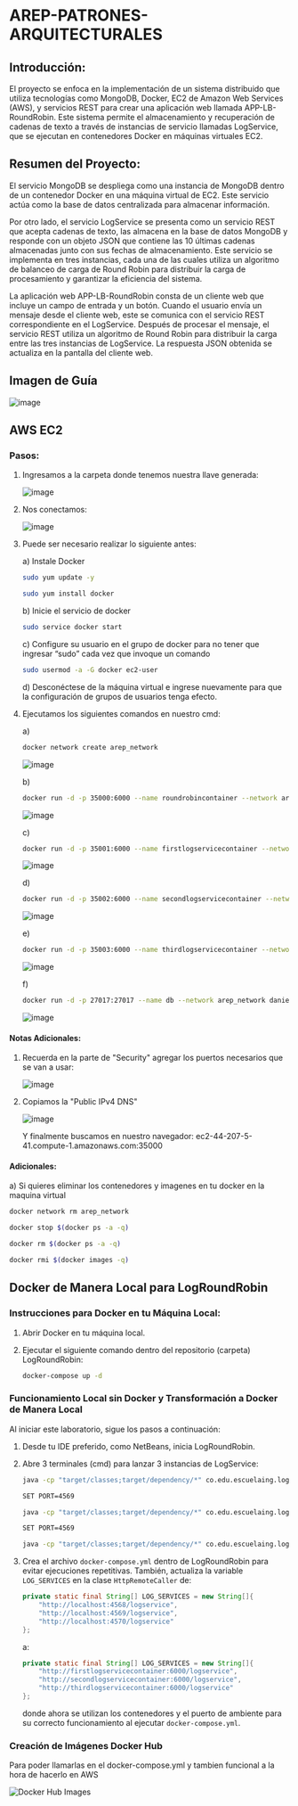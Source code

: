 # AREP-PATRONES-ARQUITECTURALES

## Introducción:

El proyecto se enfoca en la implementación de un sistema distribuido que utiliza tecnologías como MongoDB, Docker, EC2 de Amazon Web Services (AWS), y servicios REST para crear una aplicación web llamada APP-LB-RoundRobin. Este sistema permite el almacenamiento y recuperación de cadenas de texto a través de instancias de servicio llamadas LogService, que se ejecutan en contenedores Docker en máquinas virtuales EC2.

## Resumen del Proyecto:

El servicio MongoDB se despliega como una instancia de MongoDB dentro de un contenedor Docker en una máquina virtual de EC2. Este servicio actúa como la base de datos centralizada para almacenar información.

Por otro lado, el servicio LogService se presenta como un servicio REST que acepta cadenas de texto, las almacena en la base de datos MongoDB y responde con un objeto JSON que contiene las 10 últimas cadenas almacenadas junto con sus fechas de almacenamiento. Este servicio se implementa en tres instancias, cada una de las cuales utiliza un algoritmo de balanceo de carga de Round Robin para distribuir la carga de procesamiento y garantizar la eficiencia del sistema.

La aplicación web APP-LB-RoundRobin consta de un cliente web que incluye un campo de entrada y un botón. Cuando el usuario envía un mensaje desde el cliente web, este se comunica con el servicio REST correspondiente en el LogService. Después de procesar el mensaje, el servicio REST utiliza un algoritmo de Round Robin para distribuir la carga entre las tres instancias de LogService. La respuesta JSON obtenida se actualiza en la pantalla del cliente web.

## Imagen de Guía

![image](https://github.com/danielsperezb/AREP-PATRONES-ARQUITECTURALES/assets/101849347/f304a681-da9a-4939-ba41-495291e79a16)

## AWS EC2

### Pasos:

1) Ingresamos a la carpeta donde tenemos nuestra llave generada:

   ![image](https://github.com/danielsperezb/AREP-PATRONES-ARQUITECTURALES/assets/101849347/177c63ce-4097-4a51-a987-dce7cacd28a9)

2) Nos conectamos:

   ![image](https://github.com/danielsperezb/AREP-PATRONES-ARQUITECTURALES/assets/101849347/1c488a48-b889-428b-a87c-8c5997e0a24c)

3) Puede ser necesario realizar lo siguiente antes:

    a) Instale Docker
      ```bash
      sudo yum update -y
      ```
      
      ```bash
      sudo yum install docker
      ```
    b) Inicie el servicio de docker
      ```bash
      sudo service docker start
      ```
    c) Configure su usuario en el grupo de docker para no tener que ingresar “sudo” cada vez que invoque un comando
      ```bash
      sudo usermod -a -G docker ec2-user
      ```
    d) Desconéctese de la máquina virtual e ingrese nuevamente para que la configuración de grupos de usuarios tenga efecto.

5) Ejecutamos los siguientes comandos en nuestro cmd:

    a) 
    ```bash
    docker network create arep_network
    ```

    ![image](https://github.com/danielsperezb/AREP-PATRONES-ARQUITECTURALES/assets/101849347/16d7a7b0-0eb3-47f4-9388-4603f03e2fad)

    b) 
    ```bash
    docker run -d -p 35000:6000 --name roundrobincontainer --network arep_network danielsperezb/roundrobin
    ```

    ![image](https://github.com/danielsperezb/AREP-PATRONES-ARQUITECTURALES/assets/101849347/251945cd-f5b8-499f-9957-041bb92cb09d)

    c) 
    ```bash
    docker run -d -p 35001:6000 --name firstlogservicecontainer --network arep_network danielsperezb/logservicedate
    ```

    ![image](https://github.com/danielsperezb/AREP-PATRONES-ARQUITECTURALES/assets/101849347/b362597a-a020-421e-b38e-43c1a4f2ba8b)

    d) 
    ```bash
    docker run -d -p 35002:6000 --name secondlogservicecontainer --network arep_network danielsperezb/logservicedate
    ```

    ![image](https://github.com/danielsperezb/AREP-PATRONES-ARQUITECTURALES/assets/101849347/789b2855-613e-4403-917a-94ed71922611)

    e) 
    ```bash
    docker run -d -p 35003:6000 --name thirdlogservicecontainer --network arep_network danielsperezb/logservicedate
    ```

    ![image](https://github.com/danielsperezb/AREP-PATRONES-ARQUITECTURALES/assets/101849347/37119ccd-6543-4032-9e15-d8c1c10d340d)

    f) 
    ```bash
    docker run -d -p 27017:27017 --name db --network arep_network danielsperezb/mongodb
    ```

    ![image](https://github.com/danielsperezb/AREP-PATRONES-ARQUITECTURALES/assets/101849347/34d5420d-3152-43fb-bc9e-3842d8cd1589)

#### Notas Adicionales:

1) Recuerda en la parte de "Security" agregar los puertos necesarios que se van a usar:

    ![image](https://github.com/danielsperezb/AREP-PATRONES-ARQUITECTURALES/assets/101849347/2d04fefd-16bb-47c7-97a5-7037bf872b52)

2) Copiamos la "Public IPv4 DNS"

    ![image](https://github.com/danielsperezb/AREP-PATRONES-ARQUITECTURALES/assets/101849347/25a35dba-cc15-49ea-99c8-cda967d53fcb)

   Y finalmente buscamos en nuestro navegador: ec2-44-207-5-41.compute-1.amazonaws.com:35000

#### Adicionales:

a) Si quieres eliminar los contenedores y imagenes en tu docker en la maquina virtual 
```bash
docker network rm arep_network
```

```bash
docker stop $(docker ps -a -q)
```
```bash
docker rm $(docker ps -a -q)
```
```bash
docker rmi $(docker images -q)
```


## Docker de Manera Local para LogRoundRobin

### Instrucciones para Docker en tu Máquina Local:

1. Abrir Docker en tu máquina local.

2. Ejecutar el siguiente comando dentro del repositorio (carpeta) LogRoundRobin:

    ```bash
    docker-compose up -d
    ```

### Funcionamiento Local sin Docker y Transformación a Docker de Manera Local

Al iniciar este laboratorio, sigue los pasos a continuación:

1. Desde tu IDE preferido, como NetBeans, inicia LogRoundRobin.

2. Abre 3 terminales (cmd) para lanzar 3 instancias de LogService:

    ```bash
    java -cp "target/classes;target/dependency/*" co.edu.escuelaing.logservice.LogService
    ```

    ```bash
    SET PORT=4569
    ```

    ```bash
    java -cp "target/classes;target/dependency/*" co.edu.escuelaing.logservice.LogService
    ```

    ```bash
    SET PORT=4569
    ```

    ```bash
    java -cp "target/classes;target/dependency/*" co.edu.escuelaing.logservice.LogService
    ```

3. Crea el archivo `docker-compose.yml` dentro de LogRoundRobin para evitar ejecuciones repetitivas. También, actualiza la variable `LOG_SERVICES` en la clase `HttpRemoteCaller` de:

    ```java
    private static final String[] LOG_SERVICES = new String[]{
        "http://localhost:4568/logservice",
        "http://localhost:4569/logservice",
        "http://localhost:4570/logservice"
    };
    ```

    a:

    ```java
    private static final String[] LOG_SERVICES = new String[]{
        "http://firstlogservicecontainer:6000/logservice",
        "http://secondlogservicecontainer:6000/logservice",
        "http://thirdlogservicecontainer:6000/logservice"
    };
    ```

    donde ahora se utilizan los contenedores y el puerto de ambiente para su correcto funcionamiento al ejecutar `docker-compose.yml`.

### Creación de Imágenes Docker Hub

Para poder llamarlas en el docker-compose.yml y tambien funcional a la hora de hacerlo en  AWS

![Docker Hub Images](https://github.com/danielsperezb/AREP-PATRONES-ARQUITECTURALES/assets/101849347/21ed7698-193f-437c-b6ba-55a4b47a655b)

